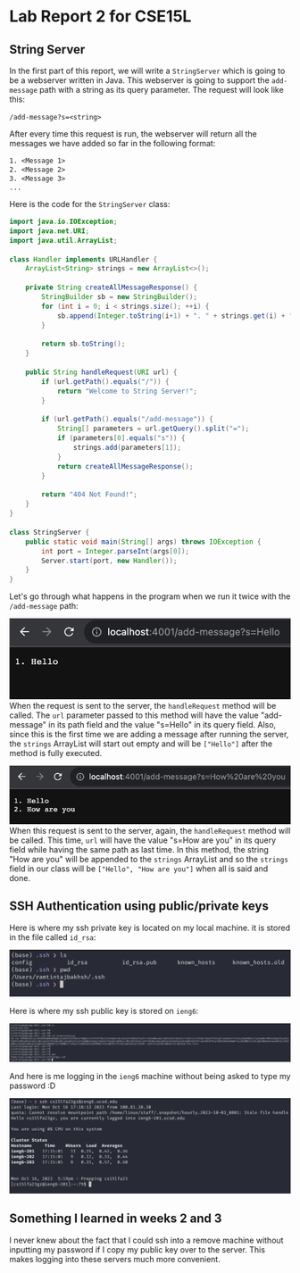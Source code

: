 # Lab Report 2 for CSE15L

## String Server
In the first part of this report, we will write a `StringServer` which is going to be a webserver written in Java. This webserver is going to support the `add-message` path with a string as its query parameter. The request will look like this:

`/add-message?s=<string>`

After every time this request is run, the webserver will return all the messages we have added so far in the following format:

```
1. <Message 1>
2. <Message 2>
3. <Message 3>
...
```

Here is the code for the `StringServer` class:
```java
import java.io.IOException;
import java.net.URI;
import java.util.ArrayList;

class Handler implements URLHandler {
    ArrayList<String> strings = new ArrayList<>();

    private String createAllMessageResponse() {
        StringBuilder sb = new StringBuilder();
        for (int i = 0; i < strings.size(); ++i) {
            sb.append(Integer.toString(i+1) + ". " + strings.get(i) + "\n");
        }

        return sb.toString();
    }

    public String handleRequest(URI url) {
        if (url.getPath().equals("/")) {
            return "Welcome to String Server!";
        }

        if (url.getPath().equals("/add-message")) {
            String[] parameters = url.getQuery().split("=");
            if (parameters[0].equals("s")) {
                strings.add(parameters[1]);        
            }
            return createAllMessageResponse();
        }

        return "404 Not Found!";
    }
}

class StringServer {
    public static void main(String[] args) throws IOException {
        int port = Integer.parseInt(args[0]);
        Server.start(port, new Handler());
    }
}
```

Let's go through what happens in the program when we run it twice with the `/add-message` path:

![StringServer add-message Hello](images/lab2/StringServer-1.png)
When the request is sent to the server, the `handleRequest` method will be called. The `url` parameter passed to this method will have the value "add-message" in its path field and the value "s=Hello" in its query field. Also, since this is the first time we are adding a message after running the server, the `strings` ArrayList will start out empty and will be `["Hello"]` after the method is fully executed.

![StringServer add-message How are you](images/lab2/StringServer-2.png)
When this request is sent to the server, again, the `handleRequest` method will be called. This time, `url` will have the value "s=How are you" in its query field while having the same path as last time. In this method, the string "How are you" will be appended to the `strings` ArrayList and so the `strings` field in our class will be `["Hello", "How are you"]` when all is said and done.

## SSH Authentication using public/private keys

Here is where my ssh private key is located on my local machine. it is stored in the file called `id_rsa`:

![SSH Local Private Key](images/lab2/ssh-local-private.png)

Here is where my ssh public key is stored on `ieng6`:

![SSH Remote Public Key](images/lab2/ssh-remote-public.png)

And here is me logging in the `ieng6` machine without being asked to type my password :D

![SSH No Password Login](images/lab2/ssh-no-login.png)

## Something I learned in weeks 2 and 3

I never knew about the fact that I could ssh into a remove machine without inputting my password if I copy my public key over to the server. This makes logging into these servers much more convenient.
